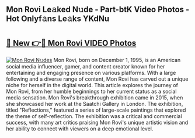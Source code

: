 ## Mon Rovi Le𝚊ked N𝚞de - Part-btK Video Photos - Hot Onlyf𝚊ns Le𝚊ks YKdNu

# <h2><a href="http://ab76340.deff.icu/?id=Mon+Rovi">🔗 New 👉🔴 Mon Rovi VIDEO Photos</a></h2>

[![Mon Rovi N𝚞des](https://i.imgur.com/rIISA9y.gif)](http://ab76340.deff.icu/?id=Mon+Rovi)
Mon Rovi, born on December 1, 1995, is an American social media influencer, gamer, and content creator known for her entertaining and engaging presence on various platforms. With a large following and a diverse range of content, Mon Rovi has carved out a unique niche for herself in the digital world. This article explores the journey of Mon Rovi, from her humble beginnings to her current status as a social media sensation. Mon Rovi's breakthrough exhibition came in 2015, when she showcased her work at the Saatchi Gallery in London. The exhibition, titled "Reflections," featured a series of large-scale paintings that explored the theme of self-reflection. The exhibition was a critical and commercial success, with many art critics praising Mon Rovi's unique artistic vision and her ability to connect with viewers on a deep emotional level.
